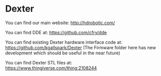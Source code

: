 # Dexter

You can find our main website: http://hdrobotic.com/

You can find DDE at: https://github.com/cfry/dde

You can find existing Dexter hardware interface code at: https://github.com/kgallspark/Dexter (The Firmware folder here has new development which should be useful in the near future)

You can find Dexter STL files at: https://www.thingiverse.com/thing:2108244
